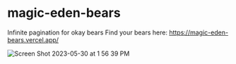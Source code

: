 # magic-eden-bears
Infinite pagination for okay bears
Find your bears here: https://magic-eden-bears.vercel.app/

![Screen Shot 2023-05-30 at 1 56 39 PM](https://github.com/ericskao/magic-eden-bears/assets/7784705/92621097-8973-4ce4-89d2-494d414ae977)
